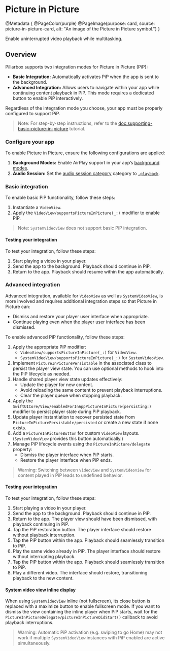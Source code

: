 # Picture in Picture

@Metadata {
    @PageColor(purple)
    @PageImage(purpose: card, source: picture-in-picture-card, alt: "An image of the Picture in Picture symbol.")
}

Enable uninterrupted video playback while multitasking.

## Overview

Pillarbox supports two integration modes for Picture in Picture (PiP):

- **Basic Integration:** Automatically activates PiP when the app is sent to the background.
- **Advanced Integration:** Allows users to navigate within your app while continuing content playback in PiP. This mode requires a dedicated button to enable PiP interactively.

Regardless of the integration mode you choose, your app must be properly configured to support PiP.

> Note: For step-by-step instructions, refer to the <doc:supporting-basic-picture-in-picture> tutorial.

### Configure your app

To enable Picture in Picture, ensure the following configurations are applied:

1. **Background Modes:** Enable AirPlay support in your app’s [background modes](https://developer.apple.com/documentation/avfoundation/media_playback/configuring_your_app_for_media_playback#4182619).
2. **Audio Session:** Set the [audio session category](https://developer.apple.com/documentation/avfoundation/streaming_and_airplay/supporting_airplay_in_your_app#2929254) category to [`.playback`](https://developer.apple.com/documentation/avfaudio/avaudiosession/category/1616509-playback).

### Basic integration

To enable basic PiP functionality, follow these steps:

1. Instantiate a ``VideoView``.
2. Apply the ``VideoView/supportsPictureInPicture(_:)`` modifier to enable PiP.

> Note: ``SystemVideoView`` does not support basic PiP integration.

#### Testing your integration

To test your integration, follow these steps:

1. Start playing a video in your player.
2. Send the app to the background. Playback should continue in PiP.
3. Return to the app. Playback should resume within the app automatically.

### Advanced integration

Advanced integration, available for ``VideoView`` as well as ``SystemVideoView``, is more involved and requires additional integration steps so that Picture in Picture can:

- Dismiss and restore your player user interface when appropriate.
- Continue playing even when the player user interface has been dismissed.

To enable advanced PiP functionality, follow these steps:

1. Apply the appropriate PiP modifier:
    - ``VideoView/supportsPictureInPicture(_:)`` for ``VideoView``.
    - ``SystemVideoView/supportsPictureInPicture(_:)`` for ``SystemVideoView``.
2. Implement ``PictureInPicturePersistable`` in the associated class to persist the player view state. You can use optional methods to hook into the PiP lifecycle as needed.
3. Handle shared player view state updates effectively:
    - Update the player for new content.
    - Avoid reloading the same content to prevent playback interruptions.
    - Clear the player queue when stopping playback.
4. Apply the ``SwiftUICore/View/enabledForInAppPictureInPicture(persisting:)`` modifier to persist player state during PiP playback.
5. Update player instantiation to recover persisted state from ``PictureInPicturePersistable/persisted`` or create a new state if none exists.
6. Add a ``PictureInPictureButton`` for custom ``VideoView`` layouts. (``SystemVideoView`` provides this button automatically.)
7. Manage PiP lifecycle events using the ``PictureInPicture/delegate`` property:
    - Dismiss the player interface when PiP starts.
    - Restore the player interface when PiP ends.

> Warning: Switching between ``VideoView`` and ``SystemVideoView`` for content played in PiP leads to undefined behavior.

#### Testing your integration

To test your integration, follow these steps:

1. Start playing a video in your player.
2. Send the app to the background. Playback should continue in PiP.
3. Return to the app. The player view should have been dismissed, with playback continuing in PiP.
4. Tap the PiP restoration button. The player interface should restore without playback interruption.
5. Tap the PiP button within the app. Playback should seamlessly transition to PiP.
6. Play the same video already in PiP. The player interface should restore without interrupting playback.
7. Tap the PiP button within the app. Playback should seamlessly transition to PiP.
8. Play a different video. The interface should restore, transitioning playback to the new content.

#### System video view inline display

When using ``SystemVideoView`` inline (not fullscreen), its close button is replaced with a maximize button to enable fullscreen mode. If you want to dismiss the view containing the inline player when PiP starts, wait for the ``PictureInPictureDelegate/pictureInPictureDidStart()`` callback to avoid playback interruptions.

> Warning: Automatic PiP activation (e.g. swiping to go Home) may not work if multiple ``SystemVideoView`` instances with PiP enabled are active simultaneously.
